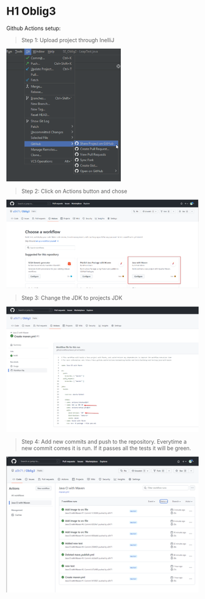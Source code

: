 
# H1 Oblig3

Github Actions setup:

>Step 1: Upload project through InelliJ 

<img src="src/main/resources/Gitupload.png" width="300" length="200">


>Step 2: Click on Actions button and chose 

<img src="src/main/resources/actions.png">

>Step 3: Change the JDK to projects JDK
<img src="src/main/resources/jdk.png">

>Step 4: Add new commits and push to the repository. Everytime a new commit comes it is run. If it passes all the tests it will be green.
<img src="src/main/resources/actionsTab.png">
